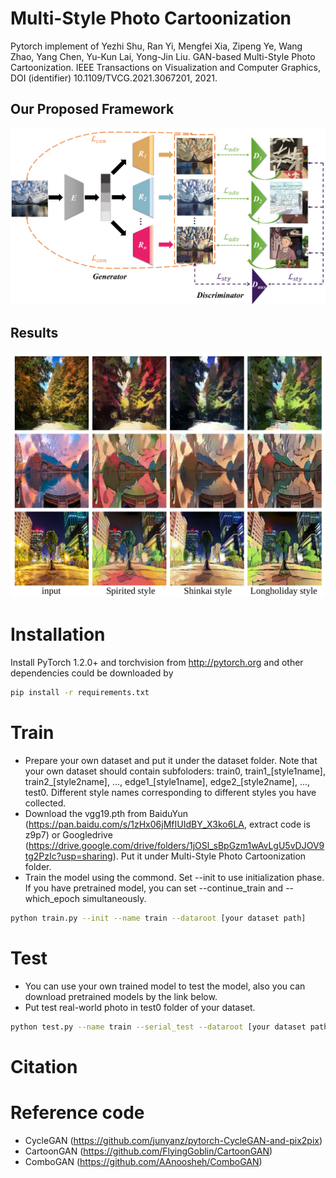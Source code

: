 # Multi-Style Photo Cartoonization
Pytorch implement of Yezhi Shu, Ran Yi, Mengfei Xia, Zipeng Ye, Wang Zhao, Yang Chen, Yu-Kun Lai, Yong-Jin Liu. GAN-based Multi-Style Photo Cartoonization. IEEE Transactions on Visualization and Computer Graphics, DOI (identifier) 10.1109/TVCG.2021.3067201, 2021.

## Our Proposed Framework
<img src = 'imgs/architecture.pdf'>

## Results
<img src = 'imgs/teaser.pdf'>

# Installation
Install PyTorch 1.2.0+ and torchvision from http://pytorch.org and other dependencies could be downloaded by
```bash
pip install -r requirements.txt
```
# Train
- Prepare your own dataset and put it under the dataset folder. Note that your own dataset should contain subfoloders: train0, train1_[style1name], train2_[style2name], ..., edge1_[style1name], edge2_[style2name], ..., test0. Different style names corresponding to different styles you have collected.
- Download the vgg19.pth from BaiduYun (https://pan.baidu.com/s/1zHx06jMfIUIdBY_X3ko6LA, extract code is z9p7) or Googledrive (https://drive.google.com/drive/folders/1jOSl_sBpGzm1wAvLgU5vDJOV9tg2PzIc?usp=sharing). Put it under Multi-Style Photo Cartoonization folder.
- Train the model using the commond. Set --init to use initialization phase. If you have pretrained model, you can set --continue_train and --which_epoch simultaneously.
```bash
python train.py --init --name train --dataroot [your dataset path]
```

# Test
- You can use your own trained model to test the model, also you can download pretrained models by the link below.
- Put test real-world photo in test0 folder of your dataset.
```bash
python test.py --name train --serial_test --dataroot [your dataset path] --which_epoch 145
```


# Citation

# Reference code
- CycleGAN (https://github.com/junyanz/pytorch-CycleGAN-and-pix2pix)
- CartoonGAN (https://github.com/FlyingGoblin/CartoonGAN)
- ComboGAN (https://github.com/AAnoosheh/ComboGAN)
